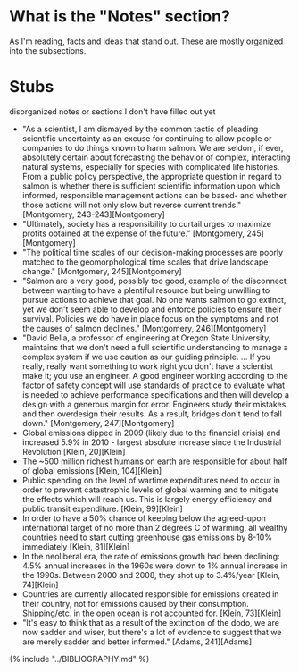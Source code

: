# What is the "Notes" section?
As I'm reading, facts and ideas that stand out. These are mostly organized into the subsections.

# Stubs
disorganized notes or sections I don't have filled out yet

* "As a scientist, I am dismayed by the common tactic of pleading scientific uncertainty as an excuse for continuing to allow people or companies to do things known to harm salmon. We are seldom, if ever, absolutely certain about forecasting the behavior of complex, interacting natural systems, especially for species with complicated life histories. From a public policy perspective, the appropriate question in regard to salmon is whether there is sufficient scientific information upon which informed, responsible management actions can be based- and whether those actions will not only slow but reverse current trends." [Montgomery, 243-243][Montgomery]
* "Ultimately, society has a responsibility to curtail urges to maximize profits obtained at the expense of the future." [Montgomery, 245][Montgomery]
* "The political time scales of our decision-making processes are poorly matched to the geomorphological time scales that drive landscape change." [Montgomery, 245][Montgomery]
* "Salmon are a very good, possibly too good, example of the disconnect between wanting to have a plentiful resource but being unwilling to pursue actions to achieve that goal. No one wants salmon to go extinct, yet we don't seem able to develop and enforce policies to ensure their survival. Policies we do have in place focus on the symptoms and not the causes of salmon declines." [Montgomery, 246][Montgomery]
* "David Bella, a professor of engineering at Oregon State University, maintains that we don't need a full scientific understanding to manage a complex system if we use caution as our guiding principle. ... If you really, really want something to work right you don't have a scientist make it; you use an engineer. A good engineer working according to the factor of safety concept will use standards of practice to evaluate what is needed to achieve performance specifications and then will develop a design with a generous margin for error. Engineers study their mistakes and then overdesign their results. As a result, bridges don't tend to fall down." [Montgomery, 247][Montgomery]
* Global emissions dipped in 2009 (likely due to the financial crisis) and increased 5.9% in 2010 - largest absolute increase since the Industrial Revolution [Klein, 20][Klein]
* The ~500 million richest humans on earth are responsible for about half of global emissions [Klein, 104][Klein]
* Public spending on the level of wartime expenditures need to occur in order to prevent catastrophic levels of global warming and to mitigate the effects which will reach us. This is largely energy efficiency and public transit expenditure. [Klein, 99][Klein]
* In order to have a 50% chance of keeping below the agreed-upon international target of no more than 2 degrees C of warming, all wealthy countries need to start cutting greenhouse gas emissions by 8-10% immediately [Klein, 81][Klein]
* In the neoliberal era, the rate of emissions growth had been declining: 4.5% annual increases in the 1960s were down to 1% annual increase in the 1990s. Between 2000 and 2008, they shot up to 3.4%/year [Klein, 74][Klein]
* Countries are currently allocated responsible for emissions created in their country, not for emissions caused by their consumption. Shipping/etc. in the open ocean is not accounted for. [Klein, 73][Klein]
* "It's easy to think that as a result of the extinction of the dodo, we are now sadder and wiser, but there's a lot of evidence to suggest that we are merely sadder and better informed." [Adams, 241][Adams]


{% include "../BIBLIOGRAPHY.md" %}
